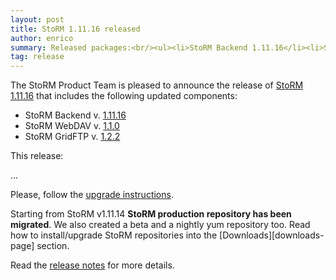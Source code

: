 ```yaml
---
layout: post
title: StoRM 1.11.16 released
author: enrico
summary: Released packages:<br/><ul><li>StoRM Backend 1.11.16</li><li>StoRM WebDAV 1.2.0</li><li>StoRM GridFTP 1.2.2</li></ul>
tag: release
---
```


The StoRM Product Team is pleased to announce the release of
[StoRM 1.11.16][release-notes] that includes the following updated components:

* StoRM Backend v. [1.11.16][backend-rn]
* StoRM WebDAV v. [1.1.0][webdav-rn]
* StoRM GridFTP v. [1.2.2][gridftp-rn]

This release:

...

Please, follow the [upgrade instructions][upgrade-instructions].

Starting from StoRM v1.11.14 **StoRM production repository has been migrated**. We also created a beta and a nightly yum repository too.
Read how to install/upgrade StoRM repositories into the [Downloads][downloads-page] section.

Read the [release notes][release-notes] for more details.

[backend-rn]: {{site.baseurl}}/release-notes/storm-backend-server/1.11.16/
[webdav-rn]: {{site.baseurl}}/release-notes/storm-webdav/1.2.0/
[gridftp-rn]: {{site.baseurl}}/release-notes/storm-gridftp-dsi/1.2.2/

[release-notes]: {{site.baseurl}}/release-notes/StoRM-v1.11.16.html
[download-page]: {{site.baseurl}}/download.html
[storm-sysadmin-guide]: {{site.baseurl}}/documentation/sysadmin-guide/1.11.16

[upgrade-instructions]: {{site.baseurl}}/documentation/sysadmin-guide/1.11.16/#upgrading
